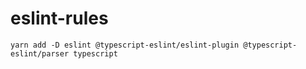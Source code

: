 # eslint-rules

`yarn add -D eslint @typescript-eslint/eslint-plugin @typescript-eslint/parser typescript`
